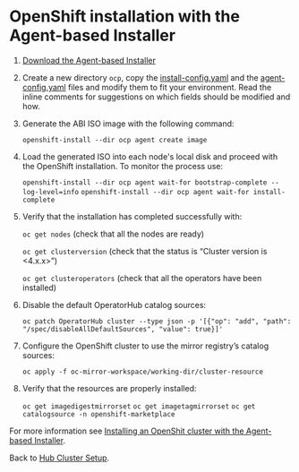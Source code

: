 # OpenShift installation with the Agent-based Installer

1. [Download the Agent-based Installer](https://docs.openshift.com/container-platform/4.18/installing/installing_with_agent_based_installer/installing-with-agent-based-installer.html#installing-ocp-agent-retrieve_installing-with-agent-based-installer)
2. Create a new directory `ocp`, copy the [install-config.yaml](install-config.yaml) and the [agent-config.yaml](agent-config.yaml) files and modify them to fit your environment.
   Read the inline comments for suggestions on which fields should be modified and how.
3. Generate the ABI ISO image with the following command:

   `openshift-install --dir ocp agent create image`
4. Load the generated ISO into each node's local disk and proceed with the OpenShift installation. To monitor the process use:

   `openshift-install --dir ocp agent wait-for bootstrap-complete --log-level=info`
   `openshift-install --dir ocp agent wait-for install-complete`
5. Verify that the installation has completed successfully with:

   `oc get nodes` (check that all the nodes are ready)

   `oc get clusterversion` (check that the status is “Cluster version is <4.x.x>”)

   `oc get clusteroperators` (check that all the operators have been installed)
6. Disable the default OperatorHub catalog sources:

   `oc patch OperatorHub cluster --type json -p '[{"op": "add", "path": "/spec/disableAllDefaultSources", "value": true}]'`
7. Configure the OpenShift cluster to use the mirror registry’s catalog sources:

   `oc apply -f oc-mirror-workspace/working-dir/cluster-resource`

8. Verify that the resources are properly installed:

   `oc get imagedigestmirrorset`
   `oc get imagetagmirrorset`
   `oc get catalogsource -n openshift-marketplace`

For more information see [Installing an OpenShit cluster with the Agent-based Installer](https://docs.openshift.com/container-platform/4.18/installing/installing_with_agent_based_installer/installing-with-agent-based-installer.html).

Back to [Hub Cluster Setup](../../README.md).